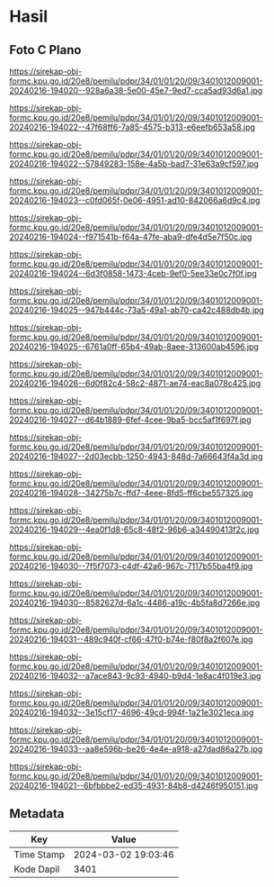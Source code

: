 # Hasil

## Foto C Plano

https://sirekap-obj-formc.kpu.go.id/20e8/pemilu/pdpr/34/01/01/20/09/3401012009001-20240216-194020--928a6a38-5e00-45e7-9ed7-cca5ad93d6a1.jpg

https://sirekap-obj-formc.kpu.go.id/20e8/pemilu/pdpr/34/01/01/20/09/3401012009001-20240216-194022--47f68ff6-7a85-4575-b313-e6eefb653a58.jpg

https://sirekap-obj-formc.kpu.go.id/20e8/pemilu/pdpr/34/01/01/20/09/3401012009001-20240216-194022--57849283-158e-4a5b-bad7-31e63a9cf597.jpg

https://sirekap-obj-formc.kpu.go.id/20e8/pemilu/pdpr/34/01/01/20/09/3401012009001-20240216-194023--c0fd065f-0e06-4951-ad10-842066a6d9c4.jpg

https://sirekap-obj-formc.kpu.go.id/20e8/pemilu/pdpr/34/01/01/20/09/3401012009001-20240216-194024--f971541b-f64a-47fe-aba9-dfe4d5e7f50c.jpg

https://sirekap-obj-formc.kpu.go.id/20e8/pemilu/pdpr/34/01/01/20/09/3401012009001-20240216-194024--6d3f0858-1473-4ceb-9ef0-5ee33e0c7f0f.jpg

https://sirekap-obj-formc.kpu.go.id/20e8/pemilu/pdpr/34/01/01/20/09/3401012009001-20240216-194025--947b444c-73a5-49a1-ab70-ca42c488db4b.jpg

https://sirekap-obj-formc.kpu.go.id/20e8/pemilu/pdpr/34/01/01/20/09/3401012009001-20240216-194025--6761a0ff-65b4-49ab-8aee-313600ab4596.jpg

https://sirekap-obj-formc.kpu.go.id/20e8/pemilu/pdpr/34/01/01/20/09/3401012009001-20240216-194026--6d0f82c4-58c2-4871-ae74-eac8a078c425.jpg

https://sirekap-obj-formc.kpu.go.id/20e8/pemilu/pdpr/34/01/01/20/09/3401012009001-20240216-194027--d64b1889-6fef-4cee-9ba5-bcc5af1f697f.jpg

https://sirekap-obj-formc.kpu.go.id/20e8/pemilu/pdpr/34/01/01/20/09/3401012009001-20240216-194027--2d03ecbb-1250-4943-848d-7a66643f4a3d.jpg

https://sirekap-obj-formc.kpu.go.id/20e8/pemilu/pdpr/34/01/01/20/09/3401012009001-20240216-194028--34275b7c-ffd7-4eee-8fd5-ff6cbe557325.jpg

https://sirekap-obj-formc.kpu.go.id/20e8/pemilu/pdpr/34/01/01/20/09/3401012009001-20240216-194029--4ea0f1d8-65c8-48f2-96b6-a34490413f2c.jpg

https://sirekap-obj-formc.kpu.go.id/20e8/pemilu/pdpr/34/01/01/20/09/3401012009001-20240216-194030--7f5f7073-c4df-42a6-967c-7117b55ba4f9.jpg

https://sirekap-obj-formc.kpu.go.id/20e8/pemilu/pdpr/34/01/01/20/09/3401012009001-20240216-194030--8582627d-6a1c-4486-a19c-4b5fa8d7266e.jpg

https://sirekap-obj-formc.kpu.go.id/20e8/pemilu/pdpr/34/01/01/20/09/3401012009001-20240216-194031--489c940f-cf66-47f0-b74e-f80f8a2f607e.jpg

https://sirekap-obj-formc.kpu.go.id/20e8/pemilu/pdpr/34/01/01/20/09/3401012009001-20240216-194032--a7ace843-9c93-4940-b9d4-1e8ac4f019e3.jpg

https://sirekap-obj-formc.kpu.go.id/20e8/pemilu/pdpr/34/01/01/20/09/3401012009001-20240216-194032--3e15cf17-4696-49cd-994f-1a21e3021eca.jpg

https://sirekap-obj-formc.kpu.go.id/20e8/pemilu/pdpr/34/01/01/20/09/3401012009001-20240216-194033--aa8e596b-be26-4e4e-a918-a27dad86a27b.jpg

https://sirekap-obj-formc.kpu.go.id/20e8/pemilu/pdpr/34/01/01/20/09/3401012009001-20240216-194021--6bfbbbe2-ed35-4931-84b8-d4246f950151.jpg


## Metadata

| Key        | Value               |
| ---------- | ------------------- |
| Time Stamp | 2024-03-02 19:03:46 |
| Kode Dapil | 3401                |



